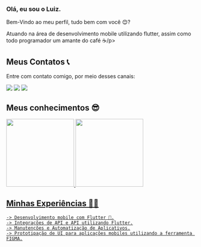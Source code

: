 
### Olá, eu sou o Luiz.
 <p>Bem-Vindo ao meu perfil, tudo bem com você 😊?</p>
<p>Atuando na área de desenvolvimento mobile utilizando flutter, assim como todo programador um amante do café ☕/p>
 

  

 ## Meus Contatos 📞
 <p>Entre com contato comigo, por meio desses canais:</p>
  
<div> 
 
  <a href="https://www.instagram.com/luizf.oliveirac/" target="_blank"><img src="https://img.shields.io/badge/-Instagram-%23E4405F?style=for-the-badge&logo=instagram&logoColor=white" target="_blank"></a>
  <a href = "mailto:luizfelipeeoliveiraac@gmail.com"><img src="https://img.shields.io/badge/-Gmail-%23333?style=for-the-badge&logo=gmail&logoColor=white" target="_blank"></a>
  <a href="https://www.linkedin.com/in/luiz-felipe-4657971a3/" target="_blank"><img src="https://img.shields.io/badge/-LinkedIn-%230077B5?style=for-the-badge&logo=linkedin&logoColor=white" target="_blank"></a> 
 
 
</div>

## Meus conhecimentos 😎
<div>
  <a href="https://github.com/LuizFelipeOC">
  <img height="180em" src="https://github-readme-stats.vercel.app/api?username=LuizFelipeOC&show_icons=true&&include_all_commits=true&count_private=true"/>
  <img height="180em" src="https://github-readme-stats.vercel.app/api/top-langs/?username=LuizFelipeOC&layout=compact&langs_count=7&"/>
</div>

 ## Minhas Experiências 👨‍💻
    -> Desenvolvimento mobile com Flutter 📱.
    -> Integrações de API e API utilizando Flutter.
    -> Manutenções e Automatização de Aplicativos.
    -> Prototipação de UI para aplicações mobiles utilizando a ferramenta FIGMA.
